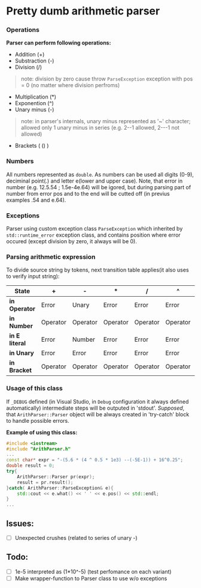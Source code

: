 # Pretty dumb arithmetic parser

### Operations
**Parser can perform following operations:**
- Addition (+)
- Substraction (-)
- Division (/)
> note: division by zero cause throw ``ParseException`` exception with pos = 0 (no matter where division perfroms)
- Multiplication (*)
- Exponention (^)	
- Unary minus (-)
> note: in parser's internals, unary minus represented as '~' character; allowed only 1 unary minus in series (e.g. 2--1 allowed, 2---1 not allowed)
- Brackets ( () )

### Numbers
All numbers represented as ``double``. As numbers can be used all digits (0-9), deciminal point(.) and letter e(lower and upper case). Note, that error in number (e.g. 12.5.54 ; 1.5e-4e.64) will be igored, but during parsing part of number from error pos and to the end will be cutted off (in previus examples .54 and e.64).

### Exceptions
Parser using custom exception class ``ParseException`` which inherited by ``std::runtime_error`` exception class, and contains position where error occured (except division by zero, it always will be 0).

### Parsing arithmetic expression
To divide source string by tokens, next transition table applies(it also uses to verify input string):

|      State	  |     +    |     -    |     *    |     /    |     ^    |     (    |    )    |  num . |    E e    |
| --------------- | -------- | -------- | -------- | -------- | -------- | -------- | ------- | ------ | --------- |
| **in Operator** | Error    | Unary    | Error    | Error    | Error    | Operator | Error   | Number | Error     |
| **in Number**   | Operator | Operator | Operator | Operator | Operator | Error    | Bracket | Number | E literal |
| **in E literal**| Error    | Number   | Error    | Error    | Error    | Error    | Error   | Number | Error     |
| **in Unary** 	  | Error    | Error    | Error    | Error    | Error    | Operator | Error   | Number | Error     |	
| **in Bracket**  | Operator | Operator | Operator | Operator | Operator | Error    | Bracket | Error  | Error     |

### Usage of this class
If ``_DEBUG`` defined (in Visual Studio, in ``Debug`` configuration it always defined automatically) intermediate steps will be outputed in 'stdout'.
*Supposed*, that ``ArithParser::Parser`` object will be always created in 'try-catch' block to handle possible errors.

**Example of using this class:**
```c++
#include <iostream>
#include "ArithParser.h"
...
const char* expr = "-(5.6 * (4 ^ 0.5 * 1e3) --(-5E-1)) + 16^0.25";
double result = 0;
try{
	ArithParser::Parser pr(expr);
	result = pr.result();
}catch( ArithParser::ParseException& e){
	std::cout << e.what() << ' ' << e.pos() << std::endl;
}
...
```

## Issues:
- [ ] Unexpected crushes (related to series of unary -)

## Todo:
- [ ] 1e-5 interpreted as (1*10^-5) (test perfomance on each variant)
- [ ] Make wrapper-function to Parser class to use w/o exceptions
